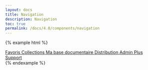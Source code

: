 ```yaml
---
layout: docs
title: Navigation
description: Navigation
toc: true
permalink: /docs/4.0/components/navigation
---
```


{% example html %}
<nav class="mastnav">
  <div class="mastnav-top">
    <a href="#" class="mastnav-item active">
      <i class="icons-bookmark icons-size-1x5"></i>
      <span class="font-weight-medium">Favoris</span>
    </a>
    <a href="#" class="mastnav-item">
      <i class="icons-file icons-size-1x5"></i>
      <span class="font-weight-medium">Collections</span>
    </a>
    <a href="#" class="mastnav-item">
      <i class="icons-document icons-size-1x5"></i>
      <span class="font-weight-medium">Ma base documentaire</span>
    </a>
    <a href="#" class="mastnav-item">
      <i class="icons-distribution icons-size-1x5"></i>
      <span class="font-weight-medium">Distribution</span>
    </a>
    <a href="#" class="mastnav-item d-none d-lg-flex">
      <i class="icons-admin icons-size-1x5"></i>
      <span class="font-weight-medium">Admin</span>
    </a>
    <a href="#" class="mastnav-item d-lg-none options-menu-btn" data-component="state" data-state="active, active" data-behaviour="toggle, toggle" data-target=".options-menu-btn, .options-menu">
      <i class="icons-options icons-size-1x5"></i>
      <span class="font-weight-medium">Plus</span>
    </a>
  </div>
  <div class="mastnav-bottom d-none d-lg-block">
    <a href="#" class="mastnav-item mastnav-item-horizontal">
      <i class="icons-support icons-size-1x5"></i>
      <span class="font-weight-medium">Support</span>
    </a>
  </div>
</nav>
{% endexample %}